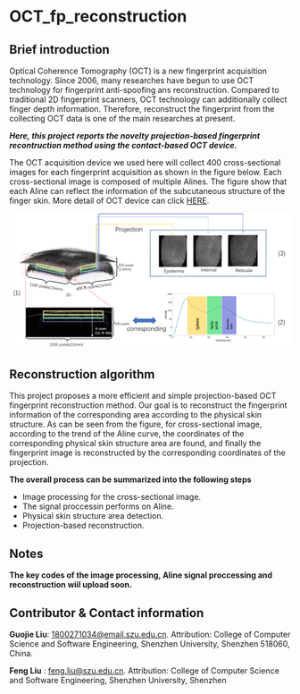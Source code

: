 # OCT_fp_reconstruction

## Brief introduction
Optical Coherence Tomography (OCT) is a new fingerprint acquisition technology. 
Since 2006, many researches have begun to use OCT technology for fingerprint anti-spoofing ans reconstruction.
Compared to traditional 2D fingerprint scanners, OCT technology can additionally collect finger depth information. 
Therefore, reconstruct the fingerprint from the collecting OCT data is one of the main researches at present.

**_Here, this project reports the novelty projection-based fingerprint recontruction method using the contact-based OCT device._**

The OCT acquisition device we used here will collect 400 cross-sectional images for each fingerprint acquisition as shown in the figure below. Each cross-sectional image is composed of multiple Alines. The figure show that each Aline can reflect the information of the subcutaneous structure of the finger skin. More detail of OCT device can click [HERE](https://github.com/CV-SZU/A-Benchmark-Database-using-Optical-Coherence-Tomography-for-Fingerprints).

![](./idea.png)

## Reconstruction algorithm
This project proposes a more efficient and simple projection-based OCT fingerprint reconstruction method.
Our goal is to reconstruct the fingerprint information of the corresponding area according to the physical skin structure.
As can be seen from the figure, for cross-sectional image, according to the trend of the Aline curve, the coordinates of the corresponding physical skin structure area are found, and finally the fingerprint image is reconstructed by the corresponding coordinates of the projection.

**The overall process can be summarized into the following steps**
* Image processing for the cross-sectional image.
* The signal proccessin performs on Aline.
* Physical skin structure area detection. 
* Projection-based reconstruction.

## Notes
**The key codes of the image processing, Aline signal proccessing and reconstruction wiil upload soon.**

## Contributor & Contact information
**Guojie Liu**: 1800271034@email.szu.edu.cn. Attribution: College of Computer Science and Software Engineering, Shenzhen University, Shenzhen 518060, China.

**Feng Liu** : feng.liu@szu.edu.cn. Attribution: College of Computer Science and Software Engineering, Shenzhen University, Shenzhen 
